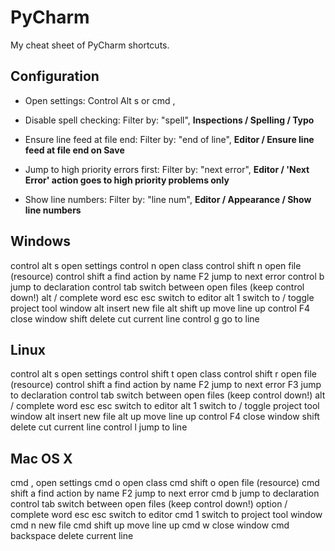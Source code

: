PyCharm
=======
My cheat sheet of PyCharm shortcuts.


Configuration
-------------
- Open settings:
  Control Alt s or cmd ,

- Disable spell checking:
  Filter by: "spell", **Inspections / Spelling / Typo**

- Ensure line feed at file end:
  Filter by: "end of line", **Editor / Ensure line feed at file end on Save**

- Jump to high priority errors first:
  Filter by: "next error", **Editor / 'Next Error' action goes to high priority problems only**

- Show line numbers:
  Filter by: "line num", **Editor / Appearance / Show line numbers**


Windows
-------
control alt s       open settings
control n           open class
control shift n     open file (resource)
control shift a     find action by name
F2                  jump to next error
control b           jump to declaration
control tab         switch between open files (keep control down!)
alt /               complete word
esc esc             switch to editor
alt 1               switch to / toggle project tool window
alt insert          new file
alt shift up        move line up
control F4          close window
shift delete        cut current line
control g           go to line


Linux
-----
control alt s       open settings
control shift t     open class
control shift r     open file (resource)
control shift a     find action by name
F2                  jump to next error
F3                  jump to declaration
control tab         switch between open files (keep control down!)
alt /               complete word
esc esc             switch to editor
alt 1               switch to / toggle project tool window
alt insert          new file
alt up              move line up
control F4          close window
shift delete        cut current line
control l           jump to line


Mac OS X
--------
cmd ,               open settings
cmd o               open class
cmd shift o         open file (resource)
cmd shift a         find action by name
F2                  jump to next error
cmd b               jump to declaration
control tab         switch between open files (keep control down!)
option /            complete word
esc esc             switch to editor
cmd 1               switch to project tool window
cmd n               new file
cmd shift up        move line up
cmd w               close window
cmd backspace       delete current line
